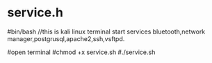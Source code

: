 # service.h
#bin/bash
//this is kali linux terminal start services bluetooth,network manager,postgrusql,apache2,ssh,vsftpd.

#open terminal
#chmod +x service.sh
#./service.sh
